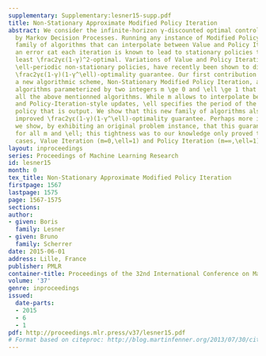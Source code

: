 ```yaml
---
supplementary: Supplementary:lesner15-supp.pdf
title: Non-Stationary Approximate Modified Policy Iteration
abstract: We consider the infinite-horizon γ-discounted optimal control problem formalized
  by Markov Decision Processes. Running any instance of Modified Policy Iteration—a
  family of algorithms that can interpolate between Value and Policy Iteration—with
  an error εat each iteration is known to lead to stationary policies that are at
  least \frac2γε(1-γ)^2-optimal. Variations of Value and Policy Iteration, that build
  \ell-periodic non-stationary policies, have recently been shown to display a better
  \frac2γε(1-γ)(1-γ^\ell)-optimality guarantee. Our first contribution is to describe
  a new algorithmic scheme, Non-Stationary Modified Policy Iteration, a family of
  algorithms parameterized by two integers m \ge 0 and \ell \ge 1 that generalizes
  all the above mentionned algorithms. While m allows to interpolate between Value-Iteration-style
  and Policy-Iteration-style updates, \ell specifies the period of the non-stationary
  policy that is output. We show that this new family of algorithms also enjoys the
  improved \frac2γε(1-γ)(1-γ^\ell)-optimality guarantee. Perhaps more importantly,
  we show, by exhibiting an original problem instance, that this guarantee is tight
  for all m and \ell; this tightness was to our knowledge only proved two specific
  cases, Value Iteration (m=0,\ell=1) and Policy Iteration (m=∞,\ell=1).
layout: inproceedings
series: Proceedings of Machine Learning Research
id: lesner15
month: 0
tex_title: Non-Stationary Approximate Modified Policy Iteration
firstpage: 1567
lastpage: 1575
page: 1567-1575
sections: 
author:
- given: Boris
  family: Lesner
- given: Bruno
  family: Scherrer
date: 2015-06-01
address: Lille, France
publisher: PMLR
container-title: Proceedings of the 32nd International Conference on Machine Learning
volume: '37'
genre: inproceedings
issued:
  date-parts:
  - 2015
  - 6
  - 1
pdf: http://proceedings.mlr.press/v37/lesner15.pdf
# Format based on citeproc: http://blog.martinfenner.org/2013/07/30/citeproc-yaml-for-bibliographies/
---
```

